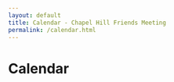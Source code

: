 ```yaml
---
layout: default
title: Calendar - Chapel Hill Friends Meeting
permalink: /calendar.html
---
```


<h1>Calendar</h1>

<div id="calendar"></div>
